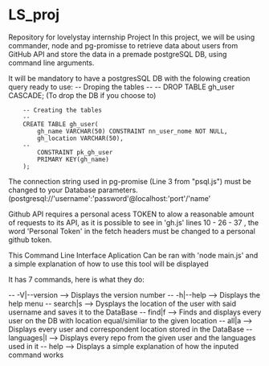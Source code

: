 # LS_proj
Repository for lovelystay internship Project
In this project, we will be using commander, node and pg-promisse to 
retrieve data about users from GitHub API and store the data in a premade postgreSQL DB, using command line arguments.

It will be mandatory to have a postgresSQL DB with the folowing creation query ready to use:
		-- Droping the tables
		--
		-- DROP TABLE gh_user CASCADE; (To drop the DB if you choose to)

		-- Creating the tables
		--
		CREATE TABLE gh_user(
		    gh_name VARCHAR(50) CONSTRAINT nn_user_nome NOT NULL,
		    gh_location VARCHAR(50),
		--    
		    CONSTRAINT pk_gh_user
		    PRIMARY KEY(gh_name)
		);

The connection string used in pg-promise (Line 3 from "psql.js") must be changed to your Database parameters. (postgresql://'username':'password'@localhost:'port'/'name'

Github API requires a personal acess TOKEN to alow a reasonable amount of requests to its API, as it is possible to see in 'gh.js' lines 10 - 26 - 37 , the word 'Personal Token' in the fetch headers must be changed to a personal github token.


This Command Line Interface Aplication Can be ran with 'node main.js' and a simple explanation of how to use this tool will be displayed

It has 7 commands, here is what they do:

--	-V|--version 	--> Displays the version number
--	-h|--help	--> Displays the help menu
--	search|s <username> 	--> Dysplays the location of the user with said username and saves it to the DataBase
--	find|f		--> Finds and displays every user on the DB with location equal/similiar to the given location
--	all|a	--> Displays every user and correspondent location stored in the DataBase
--	languages|l <username>	--> Displays every repo from the given user and the languages used in it
--	help <command>	--> Displays a simple explanation of how the inputed command works


